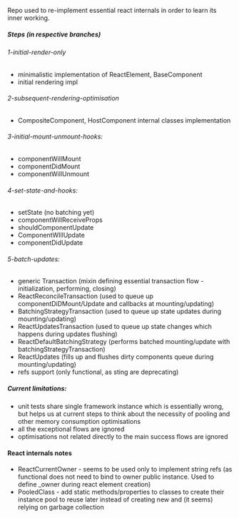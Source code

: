 Repo used to re-implement essential react internals in order to learn its inner working.

##### Steps (in respective branches)
###### 1-initial-render-only
- minimalistic implementation of ReactElement, BaseComponent
- initial rendering impl

###### 2-subsequent-rendering-optimisation
- CompositeComponent, HostComponent internal classes implementation

###### 3-initial-mount-unmount-hooks:
- componentWillMount
- componentDidMount
- componentWillUnmount

###### 4-set-state-and-hooks:
- setState (no batching yet)
- componentWillReceiveProps
- shouldComponentUpdate
- ComponentWIllUpdate
- componentDidUpdate

###### 5-batch-updates:
- generic Transaction (mixin defining essential transaction flow - initialization, performing, closing)
- ReactReconcileTransaction (used to queue up componentDiDMount/Update and callbacks at mounting/updating)
- BatchingStrategyTransaction (used to queue up state updates during mounting/updating)
- ReactUpdatesTransaction (used to queue up state changes which happens during updates flushing)
- ReactDefaultBatchingStrategy (performs batched mounting/update with batchingStrategyTransaction)
- ReactUpdates (fills up and flushes dirty components queue during mounting/updating)
- refs support (only functional, as sting are deprecating)

##### Current limitations:
- unit tests share single framework instance which is essentially wrong, but helps us at current steps to think about the necessity of pooling and other memory consumption optimisations
- all the exceptional flows are ignored
- optimisations not related directly to the main success flows are ignored

#### React internals notes
- ReactCurrentOwner - seems to be used only to implement string refs (as functional does not need to bind to owner public instance. Used to define _owner during react element creation)
- PooledClass - add static methods/properties to classes to create their instance pool to reuse later instead of creating new and (it seems) relying on garbage collection
